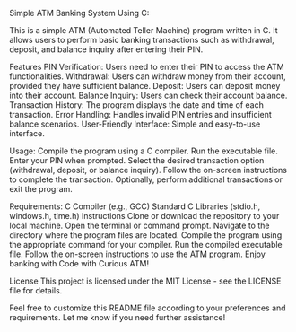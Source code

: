Simple ATM Banking System Using C:

This is a simple ATM (Automated Teller Machine) program written in C. It allows users to perform basic banking transactions such as withdrawal, deposit, and balance inquiry after entering their PIN.

Features
PIN Verification: Users need to enter their PIN to access the ATM functionalities.
Withdrawal: Users can withdraw money from their account, provided they have sufficient balance.
Deposit: Users can deposit money into their account.
Balance Inquiry: Users can check their account balance.
Transaction History: The program displays the date and time of each transaction.
Error Handling: Handles invalid PIN entries and insufficient balance scenarios.
User-Friendly Interface: Simple and easy-to-use interface.

Usage:
Compile the program using a C compiler.
Run the executable file.
Enter your PIN when prompted.
Select the desired transaction option (withdrawal, deposit, or balance inquiry).
Follow the on-screen instructions to complete the transaction.
Optionally, perform additional transactions or exit the program.

Requirements:
C Compiler (e.g., GCC)
Standard C Libraries (stdio.h, windows.h, time.h)
Instructions
Clone or download the repository to your local machine.
Open the terminal or command prompt.
Navigate to the directory where the program files are located.
Compile the program using the appropriate command for your compiler.
Run the compiled executable file.
Follow the on-screen instructions to use the ATM program.
Enjoy banking with Code with Curious ATM!

License
This project is licensed under the MIT License - see the LICENSE file for details.

Feel free to customize this README file according to your preferences and requirements. Let me know if you need further assistance!
